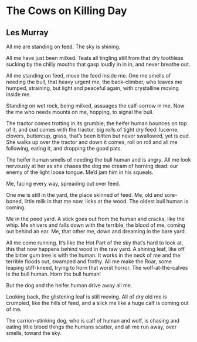 # The Cows on Killing Day
## Les Murray
All me are standing on feed. The sky is shining.

All me have just been milked. Teats all tingling still
from that dry toothless sucking by the chilly mouths
that gasp loudly in in in, and never breathe out.

All me standing on feed, move the feed inside me.
One me smells of needing the bull, that heavy urgent me,
the back-climber, who leaves me humped, straining, but light
and peaceful again, with crystalline moving inside me.

Standing on wet rock, being milked, assuages the calf-sorrow in me.
Now the me who needs mounts on me, hopping, to signal the bull.

The tractor comes trotting in its grumble; the heifer human
bounces on top of it, and cud comes with the tractor,
big rolls of tight dry feed: lucerne, clovers, buttercup, grass,
that’s been bitten but never swallowed, yet is cud.
She walks up over the tractor and down it comes, roll on roll
and all me following, eating it, and dropping the good pats.

The heifer human smells of needing the bull human
and is angry. All me look nervously at her
as she chases the dog me dream of horning dead: our enemy
of the light loose tongue. Me’d jam him in his squeals.

Me, facing every way, spreading out over feed.

One me is still in the yard, the place skinned of feed.
Me, old and sore-boned, little milk in that me now,
licks at the wood. The oldest bull human is coming.

Me in the peed yard. A stick goes out from the human
and cracks, like the whip. Me shivers and falls down
with the terrible, the blood of me, coming out behind an ear.
Me, that other me, down and dreaming in the bare yard.

All me come running. It’s like the Hot Part of the sky
that’s hard to look at, this that now happens behind wood
in the raw yard. A shining leaf, like off the bitter gum tree
is with the human. It works in the neck of me
and the terrible floods out, swamped and frothy. All me make the Roar,
some leaping stiff-kneed, trying to horn that worst horror.
The wolf-at-the-calves is the bull human. Horn the bull human!

But the dog and the heifer human drive away all me.

Looking back, the glistening leaf is still moving.
All of dry old me is crumpled, like the hills of feed,
and a slick me like a huge calf is coming out of me.

The carrion-stinking dog, who is calf of human and wolf,
is chasing and eating little blood things the humans scatter,
and all me run away, over smells, toward the sky.